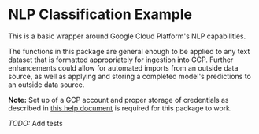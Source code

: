 # NLP Classification Example

This is a basic wrapper around Google Cloud Platform's NLP capabilities.

The functions in this package are general enough to be applied to any text dataset
that is formatted appropriately for ingestion into GCP. Further enhancements
could allow for automated imports from an outside data source, as well as applying
and storing a completed model's predictions to an outside data source.

**Note:** Set up of a GCP account and proper storage of credentials as described
in [this help document](https://cloud.google.com/natural-language/automl/docs/before-you-begin) 
is required for this package to work.

*TODO:* Add tests
